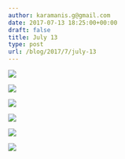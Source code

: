 ```yaml
---
author: karamanis.g@gmail.com
date: 2017-07-13 18:25:00+00:00
draft: false
title: July 13
type: post
url: /blog/2017/7/july-13
---
```




  
   ![](https://images.squarespace-cdn.com/content/v1/4f3f61bae4b063b909445965/1499966804684-GA4YBF89E1YIBV0IJMUJ/ke17ZwdGBToddI8pDm48kPHsMcLdRDZPGbG9q3XxC6AUqsxRUqqbr1mOJYKfIPR7LoDQ9mXPOjoJoqy81S2I8N_N4V1vUb5AoIIIbLZhVYwL8IeDg6_3B-BRuF4nNrNcQkVuAT7tdErd0wQFEGFSnFPYKbbWmLFE0ZK1NSeeG9yZuGbOToosgkIIV_NoRBEJgmSPSDV0wxBeggueA3Ni0g/FullSizeRender+2.jpg?format=original)

  

  
   ![](https://images.squarespace-cdn.com/content/v1/4f3f61bae4b063b909445965/1499966763181-KU165DEHU24C3J04FMRJ/ke17ZwdGBToddI8pDm48kLSERMgCVymnItqhne5EfYV7gQa3H78H3Y0txjaiv_0fDoOvxcdMmMKkDsyUqMSsMWxHk725yiiHCCLfrh8O1z5QHyNOqBUUEtDDsRWrJLTmMCg6RGY8TrcVSOIk4QoDPnvjthEs8TAhVmYN7i_-QaEW7L_Q40KNxq4S2FLq3V0y/IMG_9016.JPG?format=original)

  

  
   ![](https://images.squarespace-cdn.com/content/v1/4f3f61bae4b063b909445965/1499967129619-YNQKZAGPXQ2MDQR7AF3F/ke17ZwdGBToddI8pDm48kItPD7J6JjK6DcWmBBkfgfQUqsxRUqqbr1mOJYKfIPR7LoDQ9mXPOjoJoqy81S2I8N_N4V1vUb5AoIIIbLZhVYwL8IeDg6_3B-BRuF4nNrNcQkVuAT7tdErd0wQFEGFSnNotl8nw1FMitjjcQ9R1Tr2piKxeGSHL_w_0zUuYi_oMipJuKamn-CrGeCuSOlKS-g/FullSizeRender+3.jpg?format=original)

  

  
   ![](https://images.squarespace-cdn.com/content/v1/4f3f61bae4b063b909445965/1499967156085-YGRB3Q3S5YFUACUG5PKP/ke17ZwdGBToddI8pDm48kF9aEDQaTpZHfWEO2zppK7Z7gQa3H78H3Y0txjaiv_0fDoOvxcdMmMKkDsyUqMSsMWxHk725yiiHCCLfrh8O1z5QPOohDIaIeljMHgDF5CVlOqpeNLcJ80NK65_fV7S1UX7HUUwySjcPdRBGehEKrDf5zebfiuf9u6oCHzr2lsfYZD7bBzAwq_2wCJyqgJebgg/FullSizeRender+4.jpg?format=original)

  

  
   ![](https://images.squarespace-cdn.com/content/v1/4f3f61bae4b063b909445965/1499967369330-G1LR90SXLDNCVZ9YJXWQ/ke17ZwdGBToddI8pDm48kF9aEDQaTpZHfWEO2zppK7Z7gQa3H78H3Y0txjaiv_0fDoOvxcdMmMKkDsyUqMSsMWxHk725yiiHCCLfrh8O1z5QPOohDIaIeljMHgDF5CVlOqpeNLcJ80NK65_fV7S1UX7HUUwySjcPdRBGehEKrDf5zebfiuf9u6oCHzr2lsfYZD7bBzAwq_2wCJyqgJebgg/IMG_8761.JPG?format=original)

  

  
   ![](https://images.squarespace-cdn.com/content/v1/4f3f61bae4b063b909445965/1499967221475-06P16E34Z2NCLG2RJ1DO/ke17ZwdGBToddI8pDm48kCdOXSNebqOmJMe5cGNKviAUqsxRUqqbr1mOJYKfIPR7LoDQ9mXPOjoJoqy81S2I8N_N4V1vUb5AoIIIbLZhVYwL8IeDg6_3B-BRuF4nNrNcQkVuAT7tdErd0wQFEGFSnDwOHsLVRyRHh23SyNTwmYDn2iszMweYASg6h2FIfJfct3nbTc8Hb8fyB_RkUH7pTw/FullSizeRender.jpg?format=original)

  


